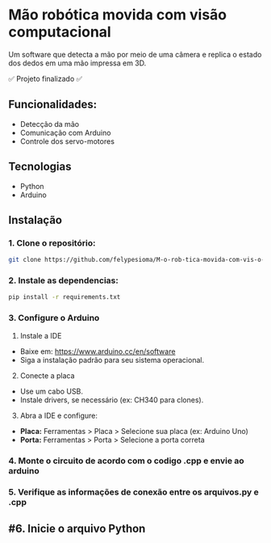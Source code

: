 # Mão robótica movida com visão computacional

Um software que detecta a mão por meio de uma câmera e replica o estado dos dedos em uma mão impressa em 3D.

✅ Projeto finalizado ✅

## Funcionalidades: 

- Detecção da mão
- Comunicação com Arduino
- Controle dos servo-motores

## Tecnologias

- Python
- Arduino

## Instalação

### 1. Clone o repositório:
```bash
git clone https://github.com/felypesioma/M-o-rob-tica-movida-com-vis-o-computacional
```

### 2. Instale as dependencias:
```bash
pip install -r requirements.txt
```

### 3. Configure o Arduino
  1. Instale a IDE
  - Baixe em: https://www.arduino.cc/en/software
  - Siga a instalação padrão para seu sistema operacional.

  2. Conecte a placa
  - Use um cabo USB.
  - Instale drivers, se necessário (ex: CH340 para clones).

  3. Abra a IDE e configure:
  - **Placa:** Ferramentas > Placa > Selecione sua placa (ex: Arduino Uno)
  - **Porta:** Ferramentas > Porta > Selecione a porta correta

### 4. Monte o circuito de acordo com o codigo .cpp e envie ao arduino
### 5. Verifique as informações de conexão entre os arquivos.py e .cpp
## #6. Inicie o arquivo Python
